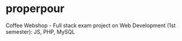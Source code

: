 # properpour
Coffee Webshop - Full stack exam project on Web Development (1st semester): JS, PHP, MySQL
